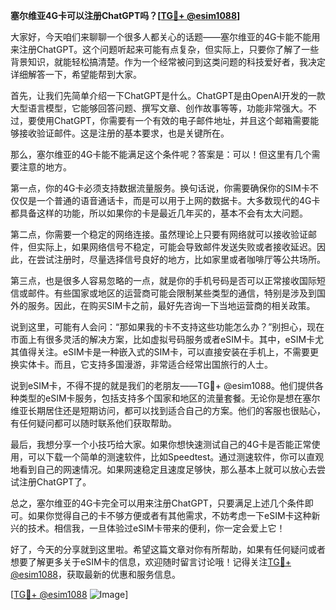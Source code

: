 **塞尔维亚4G卡可以注册ChatGPT吗？[[TG💪+ @esim1088](https://t.me/s/esim1088)]**

大家好，今天咱们来聊聊一个很多人都关心的话题——塞尔维亚的4G卡能不能用来注册ChatGPT。这个问题听起来可能有点复杂，但实际上，只要你了解了一些背景知识，就能轻松搞清楚。作为一个经常被问到这类问题的科技爱好者，我决定详细解答一下，希望能帮到大家。

首先，让我们先简单介绍一下ChatGPT是什么。ChatGPT是由OpenAI开发的一款大型语言模型，它能够回答问题、撰写文章、创作故事等等，功能非常强大。不过，要使用ChatGPT，你需要有一个有效的电子邮件地址，并且这个邮箱需要能够接收验证邮件。这是注册的基本要求，也是关键所在。

那么，塞尔维亚的4G卡能不能满足这个条件呢？答案是：可以！但这里有几个需要注意的地方。

第一点，你的4G卡必须支持数据流量服务。换句话说，你需要确保你的SIM卡不仅仅是一个普通的语音通话卡，而是可以用于上网的数据卡。大多数现代的4G卡都具备这样的功能，所以如果你的卡是最近几年买的，基本不会有太大问题。

第二点，你需要一个稳定的网络连接。虽然理论上只要有网络就可以接收验证邮件，但实际上，如果网络信号不稳定，可能会导致邮件发送失败或者接收延迟。因此，在尝试注册时，尽量选择信号良好的地方，比如家里或者咖啡厅等公共场所。

第三点，也是很多人容易忽略的一点，就是你的手机号码是否可以正常接收国际短信或邮件。有些国家或地区的运营商可能会限制某些类型的通信，特别是涉及到国外的服务。因此，在购买SIM卡之前，最好先咨询一下当地运营商的相关政策。

说到这里，可能有人会问：“那如果我的卡不支持这些功能怎么办？”别担心，现在市面上有很多灵活的解决方案，比如虚拟号码服务或者eSIM卡。其中，eSIM卡尤其值得关注。eSIM卡是一种嵌入式的SIM卡，可以直接安装在手机上，不需要更换实体卡。而且，它支持多国漫游，非常适合经常出国旅行的人士。

说到eSIM卡，不得不提的就是我们的老朋友——TG💪+ @esim1088。他们提供各种类型的eSIM卡服务，包括支持多个国家和地区的流量套餐。无论你是想在塞尔维亚长期居住还是短期访问，都可以找到适合自己的方案。他们的客服也很贴心，有任何疑问都可以随时联系他们获取帮助。

最后，我想分享一个小技巧给大家。如果你想快速测试自己的4G卡是否能正常使用，可以下载一个简单的测速软件，比如Speedtest。通过测速软件，你可以直观地看到自己的网速情况。如果网速稳定且速度足够快，那么基本上就可以放心去尝试注册ChatGPT了。

总之，塞尔维亚的4G卡完全可以用来注册ChatGPT，只要满足上述几个条件即可。如果你觉得自己的卡不够方便或者有其他需求，不妨考虑一下eSIM卡这种新兴的技术。相信我，一旦体验过eSIM卡带来的便利，你一定会爱上它！

好了，今天的分享就到这里啦。希望这篇文章对你有所帮助，如果有任何疑问或者想要了解更多关于eSIM卡的信息，欢迎随时留言讨论哦！记得关注[TG💪+ @esim1088](https://t.me/s/esim1088)，获取最新的优惠和服务信息。

[[TG💪+ @esim1088](https://t.me/s/esim1088) ![Image](https://i.postimg.cc/4NQfJmqS/Snipaste-2025-05-13-00-14-12.png)]